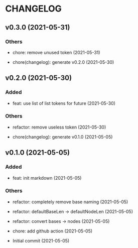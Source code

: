 # CHANGELOG

## v0.3.0 (2021-05-31)

### Others

- chore: remove unused token (2021-05-31)

- chore(changelog): generate v0.2.0 (2021-05-30)

## v0.2.0 (2021-05-30)

### Added

- feat: use list of list tokens for future (2021-05-30)

### Others

- refactor: remove useless token (2021-05-30)

- chore(changelog): generate v0.1.0 (2021-05-05)

## v0.1.0 (2021-05-05)

### Added

- feat: init markdown (2021-05-05)

### Others

- refactor: completely remove base naming (2021-05-05)

- refactor: defaultBaseLen -> defaultNodeLen (2021-05-05)

- refactor: convert bases -> nodes (2021-05-05)

- chore: add github action (2021-05-05)

- Initial commit (2021-05-05)
